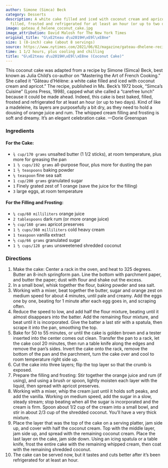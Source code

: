 ```yaml
---
author: Simone (Simca) Beck
category: Desserts
description: A white cake filled and iced with coconut cream and apricot. Best baked,
  filled, frosted and refrigerated for at least an hour (or up to two days).
image: gateau_d_helene_coconut_cake.jpg
image_attribution: David Malosh for The New York Times
original_title: "G\xE2teau d\u2019H\xE9l\xE8ne"
size: 1 (8-inch) cake (about 8 servings)
source: https://www.nytimes.com/2021/06/02/magazine/gateau-dhelene-recipe.html
time: 1 1/2 hours, plus cooling and chilling
title: "G\xE2teau d\u2019H\xE9l\xE8ne (Coconut Cake)"
---
```

This coconut cake was adapted from a recipe by Simone (Simca) Beck, best known as Julia Child’s co-author on “Mastering the Art of French Cooking.” She called it “Gâteau d’Hélène: a white cake filled and iced with coconut cream and apricot.” The recipe, published in Ms. Beck’s 1972 book, “Simca’s Cuisine” (Lyons Press, 1998), capped what she called a “carefree lunch” because it could be made ahead. Indeed, this cake is best baked, filled, frosted and refrigerated for at least an hour (or up to two days). Kind of like a madeleine, its layers are purposefully a bit dry, as they need to hold a dousing of orange juice and rum. The whipped cream filling and frosting is soft and dreamy. It’s an elegant celebration cake. —Dorie Greenspan

### Ingredients

#### For the Cake:

* `¾ cup/170 grams` unsalted butter (1 1/2 sticks), at room temperature, plus more for greasing the pan
* `1 ½ cups/192 grams` all-purpose flour, plus more for dusting the pan
* `1 ½ teaspoons` baking powder
* `¼ teaspoon` fine sea salt
* `1 cup/200 grams` granulated sugar
* `1` Finely grated zest of 1 orange (save the juice for the filling)
* `3` large eggs, at room temperature

#### For the Filling and Frosting:

* `¼ cup/60 milliliters` orange juice
* `2 tablespoons` dark rum (or more orange juice)
* `½ cup/160 grams` apricot preserves
* `1 ½ cups/360 milliliters` cold heavy cream
* `1 teaspoon` vanilla extract
* `⅓ cup/66 grams` granulated sugar
* `1 ½ cups/128 grams` unsweetened shredded coconut

### Directions

1. Make the cake: Center a rack in the oven, and heat to 325 degrees. Butter an 8-inch springform pan. Line the bottom with parchment paper, and butter the paper; dust with flour and shake out the excess.
2. In a small bowl, whisk together the flour, baking powder and sea salt.
3. Working with a mixer, beat together the butter, sugar and orange zest on medium speed for about 4 minutes, until pale and creamy. Add the eggs one by one, beating for 1 minute after each egg goes in, and scraping often.
4. Reduce the speed to low, and add half the flour mixture, beating until it almost disappears into the batter. Add the remaining flour mixture, and beat until it is incorporated. Give the batter a last stir with a spatula, then scrape it into the pan, smoothing the top.
5. Bake for 50 to 55 minutes, or until the cake is golden brown and a tester inserted into the center comes out clean. Transfer the pan to a rack, let the cake cool 20 minutes, then run a table knife along the edges and remove the pan’s sides. Invert the cake onto the rack, remove the bottom of the pan and the parchment, turn the cake over and cool to room temperature right side up.
6. Cut the cake into three layers; flip the top layer so that the crumb is exposed.
7. Prepare the filling and frosting: Stir together the orange juice and rum (if using), and using a brush or spoon, lightly moisten each layer with the liquid, then spread with apricot preserves.
8. Working with a mixer, whip the cream just until it holds soft peaks, and add the vanilla. Working on medium speed, add the sugar in a slow, steady stream; stop beating when all the sugar is incorporated and the cream is firm. Spoon about 1/2 cup of the cream into a small bowl, and stir in about 2/3 cup of the shredded coconut. You’ll have a very thick mixture.
9. Place the layer that was the top of the cake on a serving platter, jam side up, and cover with half the coconut cream. Top with the middle layer, jam side up, and spread with the remaining coconut cream. Place the last layer on the cake, jam side down. Using an icing spatula or a table knife, frost the entire cake with the remaining whipped cream, then coat with the remaining shredded coconut.
10. The cake can be served now, but it tastes and cuts better after it’s been refrigerated for at least an hour.